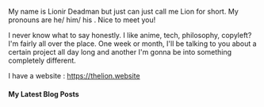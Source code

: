 My name is Lionir Deadman but just can just call me Lion for short. My pronouns are he/ him/ his . Nice to meet you!

I never know what to say honestly. I like anime, tech, philosophy, copyleft? I'm fairly all over the place. One week or month, I'll be talking to you about a certain project all day long and another I'm gonna be into something completely different.

I have a website : https://thelion.website

#### My Latest Blog Posts
<!-- BLOGPOSTS:START -->
<!-- BLOGPOSTS:END -->
